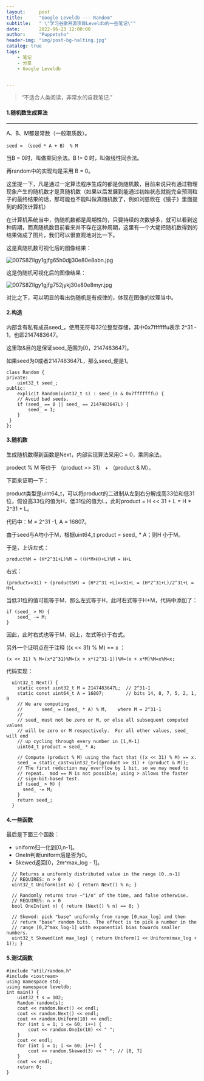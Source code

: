 ```yaml
---
layout:     post
title:      "Google Leveldb --- Random"
subtitle:   " \"学习谷歌开源项目Leveldb的一些笔记\""
date:       2022-06-23 12:00:00
author:     "Puppetsho"
header-img: "img/post-bg-halting.jpg"
catalog: true
tags:
    - 笔记
    - 分享
    - Google Leveldb


---
```


> “不适合人类阅读，非常水的自我笔记.”

#### 1.随机数生成算法

------

A、B、M都是常数（一般取质数）。

```
seed = （seed * A + B） % M 
```

当B = 0时，叫做乘同余法。B  != 0 时，叫做线性同余法。

再random中的实现均是采用 B = 0。

这里提一下，凡是通过一定算法程序生成的都是伪随机数，目前来说只有通过物理现象产生的随机数才是真随机数（如果以后发展到能通过初始状态就能完全预测粒子的最终结果的话，那可能也不能叫做真随机数了，例如刘慈欣在《镜子》里面提到的超弦计算机）

在计算机系统当中，伪随机数都是周期性的，只要持续的次数够多，就可以看到这种周期，而真随机数目前看来并不存在这种周期，这里有一个大佬把随机数得到的结果做成了图片，我们可以很直观地对比一下。

这是真随机数可视化后的图像结果：

![007S8ZIlgy1gjfg65h0djj30e80e8abn.jpg](https://s2.loli.net/2022/06/23/4vW5F7e3TIhXDk2.jpg)



这是伪随机可视化后的图像结果：

![007S8ZIlgy1gjfg752jykj30e80e8myr.jpg](https://s2.loli.net/2022/06/23/YtJEc7hez9nSFNw.jpg)

对比之下，可以明显的看出伪随机是有规律的，体现在图像的纹理当中。

#### 2.构造

内部含有私有成员seed_，使用无符号32位整型存储，其中0x7fffffffu表示 2^31 - 1，也即2147483647。

这里取&目的是保证seed_范围为[0，2147483647]。

如果seed为0或者2147483647L，那么seed_便是1。

```
class Random {
private:
	uint32_t seed_;
public:
	explicit Random(uint32_t s) : seed_(s & 0x7fffffffu) {
	// Avoid bad seeds.
	if (seed_ == 0 || seed_ == 2147483647L) {
		seed_ = 1;
 	}
 }
};
```

#### 3.随机数

生成随机数得到函数是Next，内部实现算法采用C = 0，乘同余法。

prodect % M 等价于 （product >> 31） + （product & M）。

下面来证明一下：

product类型是uint64_t，可以将product的二进制从左到右分解成高33位和低31位，假设高33位的值为H，低31位的值为L，此时product = H << 31 + L = H * 2^31 + L。

代码中：M = 2^31 -1, A = 16807。

由于seed与A均小于M，根据uint64_t product = seed_ * A；则H 小于M。

于是，上诉左式：

```
product%M = (H*2^31+L)%M = ((H*M+H)+L)%M = H+L
```

右式：

```
(product>>31) + (product&M) = (H*2^31 +L)>>31+L = (H*2^31+L)/2^31+L = H+L
```

当低31位的值可能等于M，那么左式等于H，此时右式等于H+M，代码中添加了：

```
if (seed_ > M) { 
	seed_ -= M; 
}
```

因此，此时右式也等于M，综上，左式等价于右式。

另外一个证明点在于注释 ((x << 31) % M) == x ：

```
(x << 31) % M=(x*2^31)%M=(x + x*(2^31-1))%M=(x + x*M)%M=x%M=x;
```

代码实现：

```
  uint32_t Next() {
    static const uint32_t M = 2147483647L;  // 2^31-1
    static const uint64_t A = 16807;        // bits 14, 8, 7, 5, 2, 1, 0
    // We are computing
    //       seed_ = (seed_ * A) % M,    where M = 2^31-1
    //
    // seed_ must not be zero or M, or else all subsequent computed values
    // will be zero or M respectively.  For all other values, seed_ will end
    // up cycling through every number in [1,M-1]
    uint64_t product = seed_ * A;

    // Compute (product % M) using the fact that ((x << 31) % M) == x.
    seed_ = static_cast<uint32_t>((product >> 31) + (product & M));
    // The first reduction may overflow by 1 bit, so we may need to
    // repeat.  mod == M is not possible; using > allows the faster
    // sign-bit-based test.
    if (seed_ > M) {
      seed_ -= M;
    }
    return seed_;
  }
```

#### 4.一些函数

最后是下面三个函数：

- uniform归一化到[0,n-1]。
- OneIn判断uniform后是否为0。
- Skewed返回[0，2m^max_log - 1]。

```
  // Returns a uniformly distributed value in the range [0..n-1]
  // REQUIRES: n > 0
  uint32_t Uniform(int n) { return Next() % n; }

  // Randomly returns true ~"1/n" of the time, and false otherwise.
  // REQUIRES: n > 0
  bool OneIn(int n) { return (Next() % n) == 0; }

  // Skewed: pick "base" uniformly from range [0,max_log] and then
  // return "base" random bits.  The effect is to pick a number in the
  // range [0,2^max_log-1] with exponential bias towards smaller numbers.
  uint32_t Skewed(int max_log) { return Uniform(1 << Uniform(max_log + 1)); }
```

#### 5.测试函数

```
#include "util/random.h" 
#include <iostream> 
using namespace std; 
using namespace leveldb; 
int main() { 
	uint32_t s = 102; 
	Random random(s); 
	cout << random.Next() << endl; 
	cout << random.Next() << endl; 
	cout << random.Uniform(10) << endl; 
	for (int i = 1; i <= 60; i++) { 
		cout << random.OneIn(10) << " "; 
	}
	cout << endl; 
	for (int i = 1; i <= 60; i++) { 
		cout << random.Skewed(3) << " "; // [0, 7] 
	}
	cout << endl; 
	return 0; 
}
```

